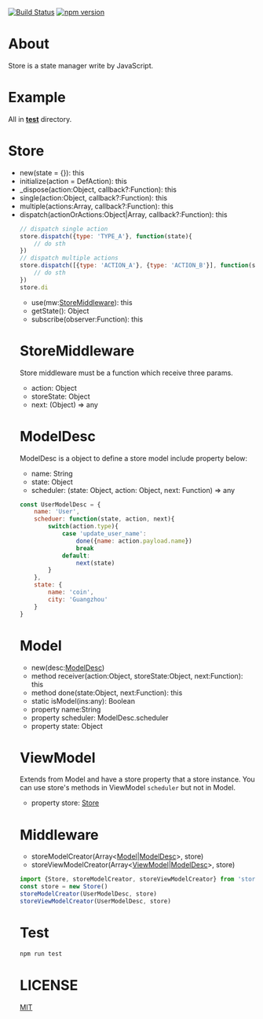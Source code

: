 [![Build Status](https://travis-ci.org/CoinXu/store.svg?branch=master)](https://travis-ci.org/CoinXu/store)
[![npm version](https://badge.fury.io/js/sugo-store.svg)](https://badge.fury.io/js/sugo-store)

# About
Store is a state manager write by JavaScript.

# Example
All in [__test__](https://github.com/CoinXu/store/tree/master/__test__) directory.

# Store
+ new(state = {}): this
+ initialize(action = DefAction): this
+ _dispose(action:Object, callback?:Function): this
+ single(action:Object, callback?:Function): this
+ multiple(actions:Array<Object>, callback?:Function): this
+ dispatch(actionOrActions:Object|Array<Object>, callback?:Function): this
```js
// dispatch single action
store.dispatch({type: 'TYPE_A'}, function(state){
    // do sth
})
// dispatch multiple actions
store.dispatch([{type: 'ACTION_A'}, {type: 'ACTION_B'}], function(state) {
    // do sth
})
store.di
```
+ use(mw:[StoreMiddleware](#storemiddleware)): this
+ getState(): Object
+ subscribe(observer:Function): this

# StoreMiddleware
Store middleware must be a function which receive three params.
+ action: Object
+ storeState: Object
+ next: (Object) => any

# ModelDesc
ModelDesc is a object to define a store model include property below:

+ name: String
+ state: Object
+ scheduler: (state: Object, action: Object, next: Function) => any
```js
const UserModelDesc = {
    name: 'User',
    scheduer: function(state, action, next){
        switch(action.type){
            case 'update_user_name':
                done({name: action.payload.name})
                break
            default:
                next(state)
        }
    },
    state: {
        name: 'coin',
        city: 'Guangzhou'
    }
}
```

# Model
+ new(desc:[ModelDesc](#modeldesc))
+ method receiver(action:Object, storeState:Object, next:Function): this
+ method done(state:Object, next:Function): this
+ static isModel(ins:any): Boolean
+ property name:String
+ property scheduler: ModelDesc.scheduler
+ property state: Object

# ViewModel
Extends from Model and have a store property that a store instance.
You can use store's methods in ViewModel `scheduler` but not in Model.

+ property store: [Store](#store)

# Middleware
+ storeModelCreator(Array<[Model](#model)|[ModelDesc](#modeldesc)>, store)
+ storeViewModelCreator(Array<[ViewModel](#viewmodel)|[ModelDesc](#modeldesc)>, store)

```js
import {Store, storeModelCreator, storeViewModelCreator} from 'store'
const store = new Store()
storeModelCreator(UserModelDesc, store)
storeViewModelCreator(UserModelDesc, store)
```

# Test
```bash
npm run test
```

# LICENSE
[MIT](https://opensource.org/licenses/MIT)
